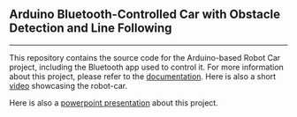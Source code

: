 ## Arduino Bluetooth-Controlled Car with Obstacle Detection and Line Following
---
This repository contains the source code for the Arduino-based Robot Car project, including the Bluetooth app used to control it. For more information about this project, please refer to the [documentation](https://docs.google.com/document/d/1KkfkdWmCTXAIBRiSMWXT_iWa7e5qWieVGhMstqGckM8/edit?usp=sharing).
Here is also a short [video](https://youtu.be/0rnHf80PrvE) showcasing the robot-car.

Here is also a [powerpoint presentation](https://docs.google.com/presentation/d/1GtcUS4WaV_ga2tOntgJ6-zpegRpz3kCqzsxL9Bw2_VE/edit?usp=sharing) about this project.

